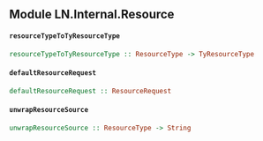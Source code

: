 ## Module LN.Internal.Resource

#### `resourceTypeToTyResourceType`

``` purescript
resourceTypeToTyResourceType :: ResourceType -> TyResourceType
```

#### `defaultResourceRequest`

``` purescript
defaultResourceRequest :: ResourceRequest
```

#### `unwrapResourceSource`

``` purescript
unwrapResourceSource :: ResourceType -> String
```


